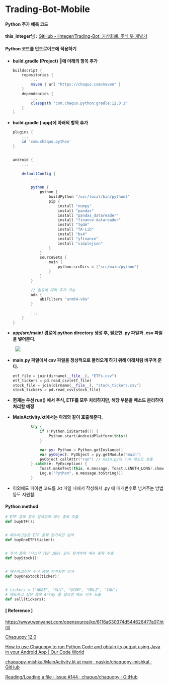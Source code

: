 # Trading-Bot-Mobile

#### Python 주가 예측 코드

**this_integer님 :** [GitHub - iinteger/Trading-Bot: 가상화폐, 주식 봇 개발기](https://github.com/iinteger/Trading-Bot)

#### Python 코드를 안드로이드에 적용하기

- **build.gradle (Project) 에 아래의 항목 추가**
  
  ```groovy
  buildscript {
      repositories {
          ...
          maven { url "https://chaquo.com/maven" }
      }
      dependencies {
          ...
          classpath "com.chaquo.python:gradle:12.0.1"
      }
  }
  ```

- **build.gradle (:app)에 아래의 항목 추가**
  
  ```groovy
  plugins {
      ...
      id 'com.chaquo.python'
  }
  
  
  android {
      ...
  
      defaultConfig {
          ...
  
          python {
              python {
                  buildPython "/usr/local/bin/python3"
                  pip {
                      install "numpy"
                      install "pandas"
                      install "pandas_datareader"
                      install "finance-datareader"
                      install "tqdm"
                      install "TA-Lib"
                      install "bs4"
                      install "yfinance"
                      install "simplejson"
                  }
              }
              sourceSets {
                  main {
                      python.srcDirs = ["src/main/python"]
                  }
              }
          }
  
          // 필요에 따라 추가 가능
          ndk {
              abiFilters "arm64-v8a"
          }
  
          ...
      }
  }
  ```

- **app/src/main/ 경로에 python directory 생성 후, 필요한 .py 파일과 .csv 파일을 넣어준다.**

        ![](/Users/cheonsuebin/Library/Application%20Support/marktext/images/2022-08-23-11-31-54-image.png)

- **main.py 파일에서 csv 파일을 정상적으로 불러오게 하기 위해 아래처럼 바꾸어 준다.**
  
  ```python
  etf_file = join(dirname(__file__), "ETFs.csv")
  etf_tickers = pd.read_csv(etf_file)
  stock_file = join(dirname(__file__), "stock_tickers.csv")
  stock_tickers = pd.read_csv(stock_file)
  ```

- **현재는 우선 run() 에서 주식, ETF를 모두 처리하지만, 해당 부분을 메소드 분리하여 처리할 예정**

- **MainActivity.kt에서는 아래와 같이 호출해준다.**
  
  ```kotlin
          try {
              if (!Python.isStarted()) {
                  Python.start(AndroidPlatform(this))
              }
  
              var py: Python = Python.getInstance()
              var pyObject: PyObject = py.getModule("main")
              pyObject.callAttr("run") // main.py의 run 메소드 호출
          } catch(e: PyException) {
              Toast.makeText(this, e.message, Toast.LENGTH_LONG).show()
              Log.e("Python", e.message.toString())
          }
  
  
  ```

- 이외에도 파이썬 코드를 .kt 파일 내에서 작성해서 .py 에 매개변수로 넘겨주는 방법 등도 지원함.

#### Python method

```python
# ETF 종목 모두 탐색하여 매수 종목 추출
def buyETF():


# 매수하고싶은 ETF 종목 한가지만 검색
def buyOneETF(ticker):


# 주식 종목 (나스닥 TOP 100) 모두 탐색하여 매수 종목 추출
def buyStock():
    

# 매수하고싶은 주식 종목 한가지만 검색 
def buyOneStock(ticker):


# tickers = ["ADBE", "XLV", "QCOM", "MDLZ", "IAU"]
# 매도하고 싶은 종목 Array 를 넣으면 매도 지수 도출
def sell(tickers):


```



#### [ Reference ]

https://www.wenyanet.com/opensource/ko/6116a630374d544626477a07.html

[Chaquopy 12.0](https://chaquo.com/chaquopy/doc/current/index.html)

[How to use Chaquopy to run Python Code and obtain its output using Java in your Android App | Our Code World](https://ourcodeworld.com/articles/read/1656/how-to-use-chaquopy-to-run-python-code-and-obtain-its-output-using-java-in-your-android-app)

[chaquopy-mishkal/MainActivity.kt at main · naskio/chaquopy-mishkal · GitHub](https://github.com/naskio/chaquopy-mishkal/blob/main/app/src/main/java/io/nask/mishkalandroid/MainActivity.kt)

[Reading/Loading a file · Issue #144 · chaquo/chaquopy · GitHub](https://github.com/chaquo/chaquopy/issues/144)
